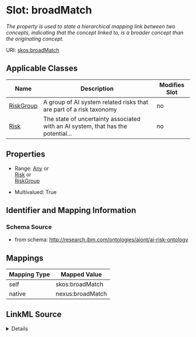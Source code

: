 

# Slot: broadMatch


_The property is used to state a hierarchical mapping link between two concepts, indicating that the concept linked to, is a broader concept than the originating concept._





URI: [skos:broadMatch](http://www.w3.org/2004/02/skos/core/broadMatch)



<!-- no inheritance hierarchy -->





## Applicable Classes

| Name | Description | Modifies Slot |
| --- | --- | --- |
| [RiskGroup](RiskGroup.md) | A group of AI system related risks that are part of a risk taxonomy |  no  |
| [Risk](Risk.md) | The state of uncertainty associated with an AI system, that has the potential... |  no  |







## Properties

* Range: [Any](Any.md)&nbsp;or&nbsp;<br />[Risk](Risk.md)&nbsp;or&nbsp;<br />[RiskGroup](RiskGroup.md)

* Multivalued: True





## Identifier and Mapping Information







### Schema Source


* from schema: http://research.ibm.com/ontologies/aiont/ai-risk-ontology




## Mappings

| Mapping Type | Mapped Value |
| ---  | ---  |
| self | skos:broadMatch |
| native | nexus:broadMatch |




## LinkML Source

<details>
```yaml
name: broadMatch
description: The property is used to state a hierarchical mapping link between two
  concepts, indicating that the concept linked to, is a broader concept than the originating
  concept.
from_schema: http://research.ibm.com/ontologies/aiont/ai-risk-ontology
rank: 1000
slot_uri: skos:broadMatch
alias: broadMatch
domain_of:
- RiskGroup
- Risk
range: Any
multivalued: true
inlined: false
any_of:
- range: Risk
- range: RiskGroup

```
</details>